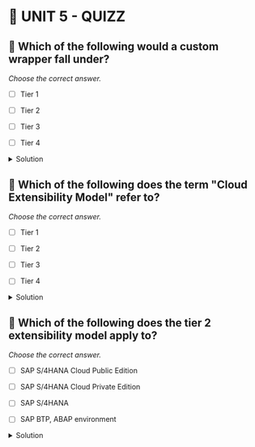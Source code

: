 # 🌸 UNIT 5 - QUIZZ

## 💮 Which of the following would a custom wrapper fall under?

_Choose the correct answer._

- [ ] Tier 1

- [ ] Tier 2

- [ ] Tier 3

- [ ] Tier 4

<details>
  <summary>Solution</summary>

- [ ] Tier 1

- [x] Tier 2

- [ ] Tier 3

- [ ] Tier 4

</details>

## 💮 Which of the following does the term "Cloud Extensibility Model" refer to?

_Choose the correct answer._

- [ ] Tier 1

- [ ] Tier 2

- [ ] Tier 3

- [ ] Tier 4

<details>
  <summary>Solution</summary>

- [x] Tier 1

- [ ] Tier 2

- [ ] Tier 3

- [ ] Tier 4

</details>

## 💮 Which of the following does the tier 2 extensibility model apply to?

_Choose the correct answer._

- [ ] SAP S/4HANA Cloud Public Edition

- [ ] SAP S/4HANA Cloud Private Edition

- [ ] SAP S/4HANA

- [ ] SAP BTP, ABAP environment

<details>
  <summary>Solution</summary>

- [ ] SAP S/4HANA Cloud Public Edition

- [ ] SAP S/4HANA Cloud Private Edition

- [ ] SAP S/4HANA

- [ ] SAP BTP, ABAP environment

</details>
